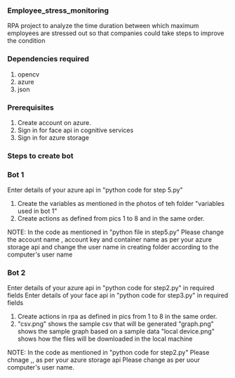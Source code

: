 ### Employee_stress_monitoring

RPA project to analyze the time duration between which maximum employees are stressed out so that companies could take steps to improve the condition

### Dependencies required

1. opencv
2. azure
3. json

### Prerequisites

1. Create account on azure.
2. Sign in for face api in cognitive services
3. Sign in for azure storage 

### Steps to create bot

### Bot 1

Enter details of your azure api in "python code for step 5.py"

1. Create the variables as mentioned in the photos of teh folder "variables used in bot 1"
2. Create actions as defined from pics 1 to 8 and in the same order.

NOTE: In the code as mentioned in "python file in step5.py" 
Please change the account name , account key and container name as per your azure storage api
and change the user name in creating folder according to the computer's user name  

### Bot 2

Enter details of your azure api in "python code for step2.py" in required fields
Enter details of your face api in "python code for step3.py" in required fields

1. Create actions in rpa as defined in pics from 1 to 8 in the same order.
2. "csv.png" shows the sample csv that will be generated
   "graph.png" shows the sample graph based on a sample data
   "local device.png" shows how the files will be downloaded in the local machine
   
NOTE: In the code as mentioned in "python code for step2.py"
Please chnage <account name> ,<account key>,<container name> as per your azure storage api
Please change <user name> as per uour computer's user name.
